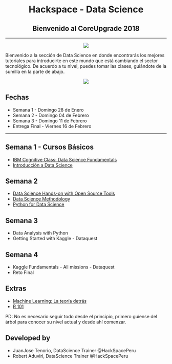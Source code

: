 <h1 align="center">
    Hackspace - Data Science
</h1>

<h2 align="center">
    Bienvenido al CoreUpgrade 2018
</h2>

***


<p align="center">
<img src="https://www.e-quipu.pe/dinamic/equipo/232x232/croppedImg_fVuvBfQyLW.jpeg">
</p>

Bienvenido a la sección de Data Science en donde encontrarás los mejores tutoriales para introducirte en este mundo que está cambiando el sector tecnológico.
De acuerdo a tu nivel, puedes tomar las clases, guiándote de la sumilla en la parte de abajo.

<p align="center">
<img src="https://i.imgur.com/iJAgLmZ.png">
</p>


## Fechas

* Semana 1 - Domingo 28 de Enero
* Semana 2 - Domingo 04 de Febrero
* Semana 3 - Domingo 11 de Febrero
* Entrega Final - Viernes 16 de Febrero

***

## Semana 1 - Cursos Básicos

* [IBM Cognitive Class: Data Science Fundamentals](https://cognitiveclass.ai/learn/data-science/)
* [Introducción a Data Science](https://cognitiveclass.ai/courses/data-science-101/)

## Semana 2

* [Data Science Hands-on with Open Source Tools](https://cognitiveclass.ai/courses/data-science-hands-open-source-tools-2/)
* [Data Science Methodology](https://cognitiveclass.ai/courses/data-science-methodology-2/)
* [Python for Data Science](https://cognitiveclass.ai/courses/python-for-data-science/)

## Semana 3

* Data Analysis with Python
* Getting Started with Kaggle - Dataquest

## Semana 4

* Kaggle Fundamentals - All missions - Dataquest
* Reto Final

## Extras

* [Machine Learning: La teoría detrás](https://www.coursera.org/learn/machine-learning)
* [R 101](https://cognitiveclass.ai/courses/r-101/)

PD: No es necesario seguir todo desde el principio, primero guíense del árbol para conocer su nivel actual y desde ahí comenzar.


## Developed by

* JuanJose Tenorio, DataScience Trainer @HackSpacePeru
* Robert Aduviri, DataScience Trainer @HackSpacePeru
